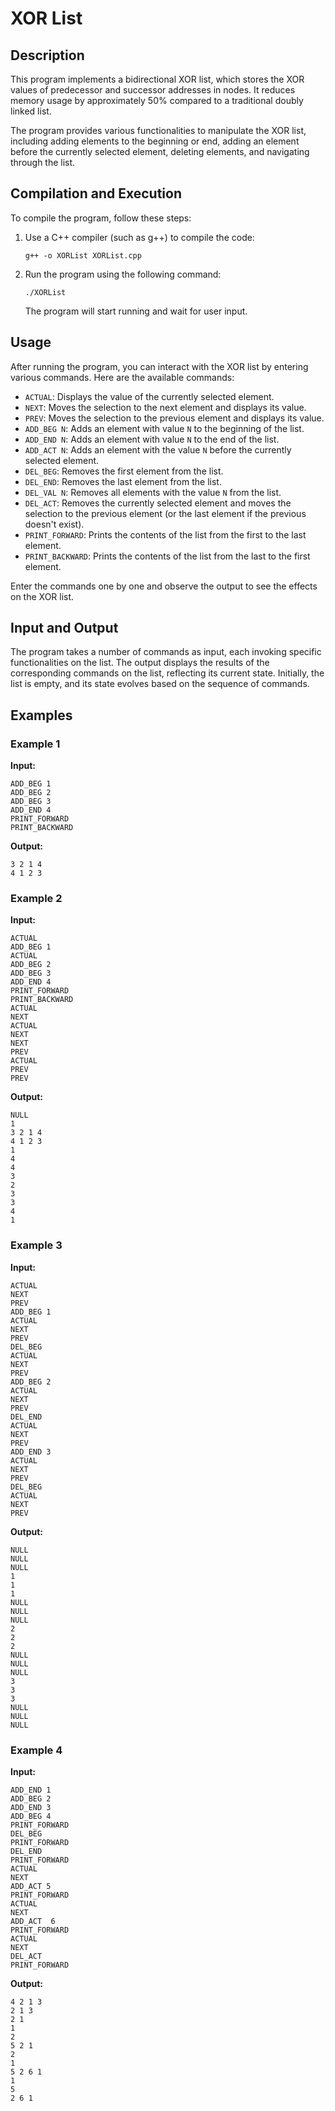 # XOR List

## Description

This program implements a bidirectional XOR list, which stores the XOR values of predecessor and successor addresses in nodes. It reduces memory usage by approximately 50% compared to a traditional doubly linked list.

The program provides various functionalities to manipulate the XOR list, including adding elements to the beginning or end, adding an element before the currently selected element, deleting elements, and navigating through the list.

## Compilation and Execution

To compile the program, follow these steps:

1. Use a C++ compiler (such as g++) to compile the code:

   ```shell
   g++ -o XORList XORList.cpp
   ```

2. Run the program using the following command:

   ```shell
   ./XORList
   ```

   The program will start running and wait for user input.

## Usage

After running the program, you can interact with the XOR list by entering various commands. Here are the available commands:

- `ACTUAL`: Displays the value of the currently selected element.
- `NEXT`: Moves the selection to the next element and displays its value.
- `PREV`: Moves the selection to the previous element and displays its value.
- `ADD_BEG N`: Adds an element with value `N` to the beginning of the list.
- `ADD_END N`: Adds an element with value `N` to the end of the list.
- `ADD_ACT N`: Adds an element with the value `N` before the currently selected element.
- `DEL_BEG`: Removes the first element from the list.
- `DEL_END`: Removes the last element from the list.
- `DEL_VAL N`: Removes all elements with the value `N` from the list.
- `DEL_ACT`: Removes the currently selected element and moves the selection to the previous element (or the last element if the previous doesn't exist).
- `PRINT_FORWARD`: Prints the contents of the list from the first to the last element.
- `PRINT_BACKWARD`: Prints the contents of the list from the last to the first element.

Enter the commands one by one and observe the output to see the effects on the XOR list.

## Input and Output

The program takes a number of commands as input, each invoking specific functionalities on the list. The output displays the results of the corresponding commands on the list, reflecting its current state. Initially, the list is empty, and its state evolves based on the sequence of commands.

## Examples

### Example 1

**Input:**
```
ADD_BEG 1
ADD_BEG 2
ADD_BEG 3
ADD_END 4
PRINT_FORWARD
PRINT_BACKWARD
```

**Output:**
```
3 2 1 4
4 1 2 3
```

### Example 2

**Input:**
```
ACTUAL
ADD_BEG 1
ACTUAL
ADD_BEG 2
ADD_BEG 3
ADD_END 4
PRINT_FORWARD
PRINT_BACKWARD
ACTUAL
NEXT
ACTUAL
NEXT
NEXT
PREV
ACTUAL
PREV
PREV
```

**Output:**
```
NULL
1
3 2 1 4
4 1 2 3
1
4
4
3
2
3
3
4
1
```

### Example 3

**Input:**
```
ACTUAL
NEXT
PREV
ADD_BEG 1
ACTUAL
NEXT
PREV
DEL_BEG
ACTUAL
NEXT
PREV
ADD_BEG 2
ACTUAL
NEXT
PREV
DEL_END
ACTUAL
NEXT
PREV
ADD_END 3
ACTUAL
NEXT
PREV
DEL_BEG
ACTUAL
NEXT
PREV
```

**Output:**
```
NULL
NULL
NULL
1
1
1
NULL
NULL
NULL
2
2
2
NULL
NULL
NULL
3
3
3
NULL
NULL
NULL
```

### Example 4

**Input:**
```
ADD_END 1
ADD_BEG 2
ADD_END 3
ADD_BEG 4
PRINT_FORWARD
DEL_BEG
PRINT_FORWARD
DEL_END
PRINT_FORWARD
ACTUAL
NEXT
ADD_ACT 5
PRINT_FORWARD
ACTUAL
NEXT
ADD_ACT  6
PRINT_FORWARD
ACTUAL
NEXT
DEL_ACT
PRINT_FORWARD
```

**Output:**
```
4 2 1 3
2 1 3
2 1
1
2
5 2 1
2
1
5 2 6 1
1
5
2 6 1
```
